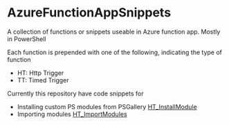 # AzureFunctionAppSnippets
A collection of functions or snippets useable in Azure function app. Mostly in PowerShell

Each function is prepended with one of the following, indicating the type of function
- HT: Http Trigger
- TT: Timed Trigger

Currently this repository have code snippets for
- Installing custom PS modules from PSGallery [HT_InstallModule](/PowerShell/HT_InstallModule.ps1)
- Importing modules [HT_ImportModules](/PowerShell/HT_ImportModules.ps1)